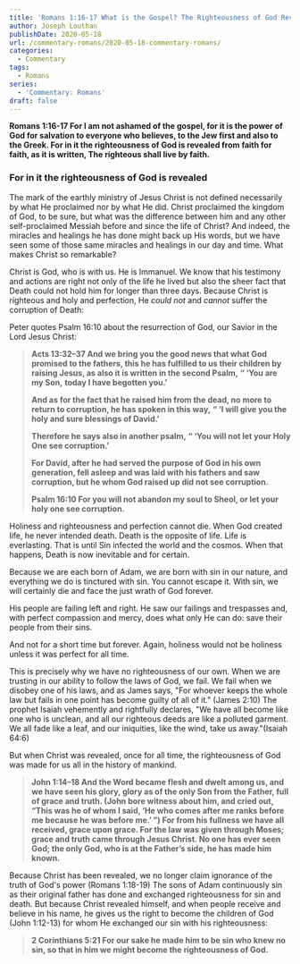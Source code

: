 ```yaml
---
title: 'Romans 1:16-17 What is the Gospel? The Righteousness of God Revealed [Part 5]'
author: Joseph Louthan
publishDate: 2020-05-18
url: /commentary-romans/2020-05-18-commentary-romans/
categories:
  - Commentary
tags:
  - Romans
series:
  - 'Commentary: Romans'
draft: false
---
```


**Romans 1:16-17 For I am not ashamed of the gospel, for it is the power of God for salvation to everyone who believes, to the Jew first and also to the Greek. For in it the righteousness of God is revealed from faith for faith, as it is written, The righteous shall live by faith.**

### For in it the righteousness of God is revealed

The mark of the earthly ministry of Jesus Christ is not defined necessarily by what He proclaimed nor by what He did. Christ proclaimed the kingdom of God, to be sure, but what was the difference between him and any other self-proclaimed Messiah before and since the life of Christ? And indeed, the miracles and healings he has done might back up His words, but we have seen some of those same miracles and healings in our day and time. What makes Christ so remarkable?

Christ is God, who is with us. He is Immanuel. We know that his testimony and actions are right not only of the life he lived but also the sheer fact that Death could not hold him for longer than three days. Because Christ is righteous and holy and perfection, He *could not* and *cannot* suffer the corruption of Death:

Peter quotes Psalm 16:10 about the resurrection of God, our Savior in the Lord Jesus Christ:

>**Acts 13:32–37 And we bring you the good news that what God promised to the fathers, this he has fulfilled to us their children by raising Jesus, as also it is written in the second Psalm,**
>**“ ‘You are my Son,**
>**today I have begotten you.’**
>
>**And as for the fact that he raised him from the dead, no more to return to corruption, he has spoken in this way,**
>**“ ‘I will give you the holy and sure blessings of David.’**
>
>**Therefore he says also in another psalm,**
>**“ ‘You will not let your Holy One see corruption.’**
>
>**For David, after he had served the purpose of God in his own generation, fell asleep and was laid with his fathers and saw corruption, but he whom God raised up did not see corruption.**
>
>**Psalm 16:10  For you will not abandon my soul to Sheol, or let your holy one see corruption.**

Holiness and righteousness and perfection cannot die. When God created life, he never intended death. Death is the opposite of life. Life is everlasting. That is until Sin infected the world and the cosmos. When that happens, Death is now inevitable and for certain.

Because we are each born of Adam, we are born with sin in our nature, and everything we do is tinctured with sin. You cannot escape it. With sin, we will certainly die and face the just wrath of God forever.

His people are failing left and right. He saw our failings and trespasses and, with perfect compassion and mercy, does what only He can do: save their people from their sins.

And not for a short time but forever. Again, holiness would not be holiness unless it was perfect for all time.

This is precisely why we have no righteousness of our own. When we are trusting in our ability to follow the laws of God, we fail. We fail when we disobey one of his laws, and as James says, "For whoever keeps the whole law but fails in one point has become guilty of all of it." (James 2:10) The prophet Isaiah vehemently and rightfully declares, "We have all become like one who is unclean, and all our righteous deeds are like a polluted garment. We all fade like a leaf, and our iniquities, like the wind, take us away."(Isaiah 64:6)

But when Christ was revealed, once for all time, the righteousness of God was made for us all in the history of mankind.

>**John 1:14–18 And the Word became flesh and dwelt among us, and we have seen his glory, glory as of the only Son from the Father, full of grace and truth. (John bore witness about him, and cried out, “This was he of whom I said, ‘He who comes after me ranks before me because he was before me.’ ”) For from his fullness we have all received, grace upon grace. For the law was given through Moses; grace and truth came through Jesus Christ. No one has ever seen God; the only God, who is at the Father’s side, he has made him known.**

Because Christ has been revealed, we no longer claim ignorance of the truth of God's power (Romans 1:18-19) The sons of Adam continuously sin as their original father has done and exchanged righteousness for sin and death. But because Christ revealed himself, and when people receive and believe in his name, he gives us the right to become the children of God (John 1:12-13) for whom He exchanged our sin with his righteousness:

>**2 Corinthians 5:21 For our sake he made him to be sin who knew no sin, so that in him we might become the righteousness of God.**
